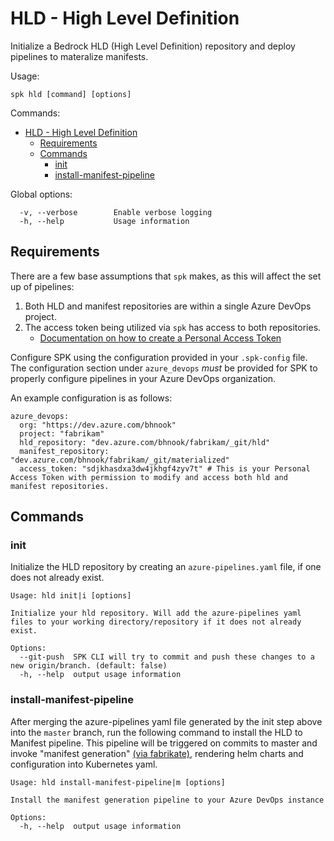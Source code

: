 # HLD - High Level Definition

Initialize a Bedrock HLD (High Level Definition) repository and deploy pipelines
to materalize manifests.

Usage:

```
spk hld [command] [options]
```

Commands:

- [HLD - High Level Definition](#hld---high-level-definition)
  - [Requirements](#requirements)
  - [Commands](#commands)
    - [init](#init)
    - [install-manifest-pipeline](#install-manifest-pipeline)

Global options:

```
  -v, --verbose        Enable verbose logging
  -h, --help           Usage information
```

## Requirements

There are a few base assumptions that `spk` makes, as this will affect the set
up of pipelines:

1. Both HLD and manifest repositories are within a single Azure DevOps project.
2. The access token being utilized via `spk` has access to both repositories.
   - [Documentation on how to create a Personal Access Token](https://docs.microsoft.com/en-us/azure/devops/organizations/accounts/use-personal-access-tokens-to-authenticate?view=azure-devops)

Configure SPK using the configuration provided in your `.spk-config` file. The
configuration section under `azure_devops` _must_ be provided for SPK to
properly configure pipelines in your Azure DevOps organization.

An example configuration is as follows:

```
azure_devops:
  org: "https://dev.azure.com/bhnook"
  project: "fabrikam"
  hld_repository: "dev.azure.com/bhnook/fabrikam/_git/hld"
  manifest_repository: "dev.azure.com/bhnook/fabrikam/_git/materialized"
  access_token: "sdjkhasdxa3dw4jkhgf4zyv7t" # This is your Personal Access Token with permission to modify and access both hld and manifest repositories.
```

## Commands

### init

Initialize the HLD repository by creating an `azure-pipelines.yaml` file, if one
does not already exist.

```
Usage: hld init|i [options]

Initialize your hld repository. Will add the azure-pipelines yaml files to your working directory/repository if it does not already exist.

Options:
  --git-push  SPK CLI will try to commit and push these changes to a new origin/branch. (default: false)
  -h, --help  output usage information

```

### install-manifest-pipeline

After merging the azure-pipelines yaml file generated by the init step above
into the `master` branch, run the following command to install the HLD to
Manifest pipeline. This pipeline will be triggered on commits to master and
invoke "manifest generation"
[(via fabrikate)](https://github.com/microsoft/fabrikate), rendering helm charts
and configuration into Kubernetes yaml.

```
Usage: hld install-manifest-pipeline|m [options]

Install the manifest generation pipeline to your Azure DevOps instance

Options:
  -h, --help  output usage information
```
